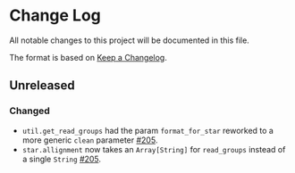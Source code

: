 # Change Log

All notable changes to this project will be documented in this file.
 
The format is based on [Keep a Changelog](http://keepachangelog.com/).
 
## Unreleased

### Changed

- `util.get_read_groups` had the param `format_for_star` reworked to a more generic `clean` parameter [#205](https://github.com/stjudecloud/workflows/pull/205).
- `star.allignment` now takes an `Array[String]` for `read_groups` instead of a single `String` [#205](https://github.com/stjudecloud/workflows/pull/205).
